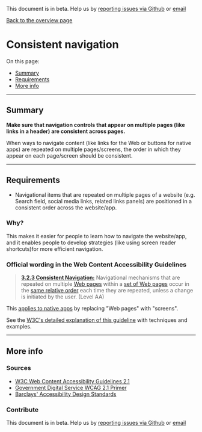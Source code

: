 This document is in beta. Help us by [reporting issues via Github](https://github.com/theappbusiness/accessibility-guidelines) or [email](mailto:jeanfrancois@theappbusiness.com)

[Back to the overview page](./../index.html)

# Consistent navigation

On this page:
* [Summary](#summary)
* [Requirements](#requirements)
* [More info](#more-info)

---

## Summary

**Make sure that navigation controls that appear on multiple pages (like links in a header) are consistent across pages.**

When ways to navigate content (like links for the Web or buttons for native apps) are repeated on multiple pages/screens, the order in which they appear on each page/screen should be consistent.

---

## Requirements

* Navigational items that are repeated on multiple pages of a website (e.g. Search field, social media links, related links panels) are positioned in a consistent order across the website/app.

### Why?

This makes it easier for people to learn how to navigate the website/app, and it enables people to develop strategies (like using screen reader shortcuts)for more efficient navigation.

### Official wording in the Web Content Accessibility Guidelines

> [**3.2.3 Consistent Navigation:**](https://www.w3.org/TR/UNDERSTANDING-WCAG20/consistent-behavior-consistent-locations.html) Navigational mechanisms that are repeated on multiple [Web pages](https://www.w3.org/TR/UNDERSTANDING-WCAG20/consistent-behavior-consistent-locations.html#webpagedef) within a [set of Web pages](https://www.w3.org/TR/UNDERSTANDING-WCAG20/consistent-behavior-consistent-locations.html#set-of-web-pagesdef) occur in the [same relative order](https://www.w3.org/TR/UNDERSTANDING-WCAG20/consistent-behavior-consistent-locations.html#samerelorderdef) each time they are repeated, unless a change is initiated by the user. (Level AA)

This [applies to native apps](https://www.w3.org/TR/wcag2ict/#consistent-behavior-consistent-locations) by replacing "Web pages" with "screens".

See the [W3C's detailed explanation of this guideline](https://www.w3.org/TR/UNDERSTANDING-WCAG20/consistent-behavior-consistent-locations.html) with techniques and examples.

---

## More info

### Sources

* [W3C Web Content Accessibility Guidelines 2.1](https://www.w3.org/TR/WCAG21/)
* [Government Digital Service WCAG 2.1 Primer](https://alphagov.github.io/wcag-primer/)
* [Barclays' Accessibility Design Standards](https://home.barclays/who-we-are/our-suppliers/our-requirements-of-external-suppliers/)

### Contribute

This document is in beta. Help us by [reporting issues via Github](https://github.com/theappbusiness/accessibility-guidelines) or [email](mailto:jeanfrancois@theappbusiness.com)